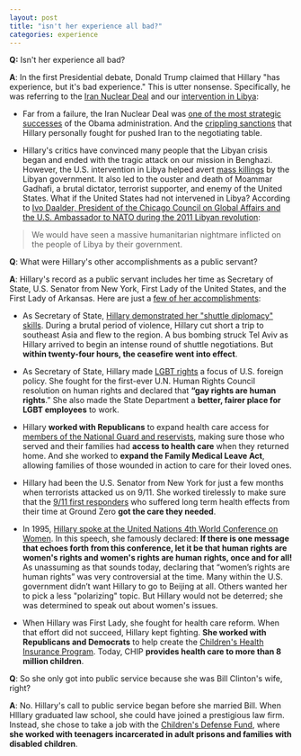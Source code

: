 ```yaml
---  
layout: post  
title: "isn't her experience all bad?"  
categories: experience
---  
```

  
**Q:** Isn't her experience all bad? 
  
**A**: In the first Presidential debate, Donald Trump claimed that Hillary "has experience, but it's bad experience." This is utter nonsense. Specifically, he was referring to the [Iran Nuclear Deal](http://correctrecord.org/the-path-to-a-landmark-deal-how-hillary-led-on-iran-sanctions/) and our [intervention in Libya](http://www.npr.org/2011/09/12/140292920/natos-intervention-in-libya-a-new-model):

* Far from a failure, the Iran Nuclear Deal was [one of the most strategic successes](https://www.washingtonpost.com/opinions/the-obama-bet-that-paid-off/2015/09/15/e46b80f6-5be6-11e5-8e9e-dce8a2a2a679_story.html?utm_term=.225e39af4806) of the Obama administration. And the [crippling sanctions](http://correctrecord.org/the-path-to-a-landmark-deal-how-hillary-led-on-iran-sanctions/) that Hillary personally fought for pushed Iran to the negotiating table.

* Hillary's critics have convinced many people that the Libyan crisis began and ended with the tragic attack on our mission in Benghazi. However, the U.S. intervention in Libya helped avert [mass killings](http://uk.reuters.com/article/libya-protests-gaddafi-idUKLDE71L26D20110222) by the Libyan government. It also led to the ouster and death of Moammar Gadhafi, a brutal dictator, terrorist supporter, and enemy of the United States. What if the United States had not intervened in Libya? According to [Ivo Daalder, President of the Chicago Council on Global Affairs and the U.S. Ambassador to NATO during the 2011 Libyan revolution](http://www.huffingtonpost.com/2015/03/07/libya-intervention-daalder_n_6809756.html):
> We would have seen a massive humanitarian nightmare inflicted on the people of Libya by their government. 

**Q**: What were Hillary's other accomplishments as a public servant?

**A**: Hillary's record as a public servant includes her time as Secretary of State, U.S. Senator from New York, First Lady of the United States, and the First Lady of Arkansas. Here are just a [few of her accomplishments](https://www.hillaryclinton.com/feed/seven-hillary-clintons-biggest-accomplishments/):

* As Secretary of State, [Hillary demonstrated her "shuttle diplomacy" skills](http://www.politico.com/story/2012/11/clinton-announces-gaza-cease-fire-084145). During a brutal period of violence, Hillary cut short a trip to southeast Asia and flew to the region. A bus bombing struck Tel Aviv as Hillary arrived to begin an intense round of shuttle negotiations. But **within twenty-four hours, the ceasefire went into effect**.

* As Secretary of State, Hillary made [LGBT rights](https://www.hillaryclinton.com/issues/lgbt-equality/) a focus of U.S. foreign policy. She fought for the first-ever U.N. Human Rights Council resolution on human rights and declared that **“gay rights are human rights**.” She also made the State Department a **better, fairer place for LGBT employees** to work.

* Hillary **worked with Republicans** to expand health care access for [members of the National Guard and reservists](http://correctrecord.org/hillary-clinton-a-record-of-service-to-veterans/), making sure those who served and their families had **access to health care** when they returned home. And she worked to **expand the Family Medical Leave Act**, allowing families of those wounded in action to care for their loved ones.

* Hillary had been the U.S. Senator from New York for just a few months when terrorists attacked us on 9/11. She worked tirelessly to make sure that the [9/11 first responders](http://www.nydailynews.com/news/politics/9-11-survivors-applaud-hillary-clinton-dnc-supportive-article-1.2727482) who suffered long term health effects from their time at Ground Zero **got the care they needed**.

* In 1995, [Hillary spoke at the United Nations 4th World Conference on Women](http://www.nytimes.com/politics/first-draft/2015/09/05/20-years-later-hillary-clintons-beijing-speech-on-women-resonates/). In this speech, she famously declared: **If there is one message that echoes forth from this conference, let it be that human rights are women's rights and women's rights are human rights, once and for all!** As unassuming as that sounds today, declaring that “women’s rights are human rights” was very controversial at the time. Many within the U.S. government didn’t want Hillary to go to Beijing at all. Others wanted her to pick a less "polarizing" topic. But Hillary would not be deterred; she was determined to speak out about women's issues.

* When Hillary was First Lady, she fought for health care reform. When that effort did not succeed, Hillary kept fighting. **She worked with Republicans and Democrats** to help create the [Children's Health Insurance Program](http://www.factcheck.org/2008/03/giving-hillary-credit-for-schip/). Today, CHIP **provides health care to more than 8 million children**.

**Q**: So she only got into public service because she was Bill Clinton's wife, right?

**A**: No. Hillary's call to public service began before she married Bill. When Hlllary graduated law school, she could have joined a prestigious law firm. Instead, she chose to take a job with the [Children's Defense Fund](https://www.hillaryclinton.com/feed/what-hillary-clintons-first-job-out-of-law-school-can-tell-us-about-who-she-is-today/), where **she worked with teenagers incarcerated in adult prisons and families with disabled children**.
